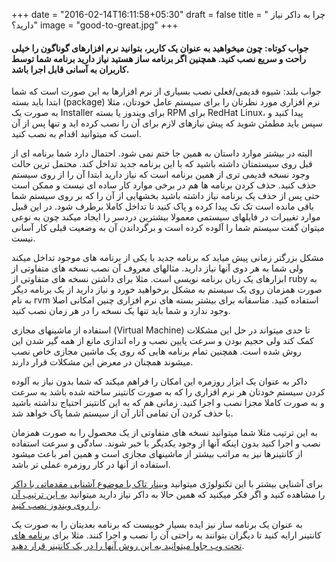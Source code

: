 +++
date = "2016-02-14T16:11:58+05:30"
draft = false
title = " چرا به داکر نیاز دارید؟"
image = "good-to-great.jpg"
+++

#### جواب کوتاه: چون میخواهید به عنوان یک کاربر، بتوانید نرم افزارهای گوناگون را خیلی راحت و سریع نصب کنید. همچنین اگر برنامه ساز هستید نیاز دارید برنامه شما توسط کاربران به آسانی قابل اجرا باشد.

جواب بلند: شیوه قدیمی/فعلی نصب بسیاری از نرم افزارها به این صورت است که شما ابتدا باید بسته (package) نرم افزاری مورد نظرتان را برای سیستم عامل خودتان، مثلا به صورت یک Installer برای ویندوز یا بسته RPM برای RedHat Linux، پیدا کنید و سپس باید مطمئن شوید که پیش نیازهای لازم برای آن را نصب کرده اید و تنها پس از‌ آن است که میتوانید اقدام به نصب کنید.

البته در بیشتر موارد داستان به همین جا ختم نمی شود. احتمال دارد شما برنامه ای از قبل روی سیستمتان داشته باشید که با این برنامه جدید تداخل کند. محتمل ترین حالت وجود نسخه قدیمی تری از همین برنامه است که نیاز دارید ابتدا آن را از روی سیستم حذف کنید. حذف کردن برنامه ها هم در برخی موارد کار ساده ای نیست و ممکن است حتی پس از حذف یک برنامه نیاز داشته باشید بخشهایی از آن را که بر روی سیستم شما باقی مانده است تک تک پیدا کرده و پاک کنید تا تداخل کاملا برطرف شود. در این قبیل موارد تغییرات در فایلهای سیستمی معمولا بیشترین دردسر را ایجاد میکند چون به نوعی میتوان گفت سیستم شما را آلوده کرده است و برگرداندن آن به وضعیت قبلی کار آسانی نیست.

مشکل بزرگتر زمانی پیش میاید که برنامه جدید با یکی از برنامه های موجود تداخل میکند ولی شما به هر دوی آنها نیاز دارید. مثالهای معروف آن نصب نسخه های متفاوتی از ابزارهای یک زبان برنامه نویسی است. مثلا برای داشتن نسخه های متفاوتی از ruby به صورت همزمان روی یک سیستم به مشکل برخواهید خورد و نیاز دارید از یک برنامه دیگر به نام rvm استفاده کنید. متاسفانه برای بیشتر بسته های نرم افزاری چنین امکانی اصلا وجود ندارد و شما باید تنها یک نسخه را در هر زمان نصب کنید.

استفاده از ماشینهای مجازی (Virtual Machine) تا حدی میتواند در حل این مشکلات کمک کند ولی حجیم بودن و سرعت پایین نصب و راه اندازی مانع از همه گیر شدن این روش شده است. همچنین تمام برنامه هایی که روی یک ماشین مجازی خاص نصب میشوند همچنان در معرض این مشکلات قرار دارند.

داکر به عنوان یک ابزار روزمره این امکان را فراهم میکند که شما بدون نیاز به آلوده کردن سیستم خودتان هر نرم افزاری را که به صورت کانتینر ساخته شده باشد به سرعت و به صورت کاملا مجزا نصب و اجرا کنید. زمانی هم که به این کانتینر احتیاج نداشته باشید با حذف کردن آن تمامی آثار آن از سیستم شما پاک خواهد شد.

به این ترتیب مثلا شما میتوانید نسخه های متفاوتی از یک محصول را به صورت همزمان نصب و اجرا کنید بدون اینکه آنها از وجود یکدیگر با خبر شوند. سادگی و سرعت استفاده از کانتینرها نیز به مراتب بیشتر از ماشینهای مجازی است و همین امر باعث میشود استفاده از آنها در کار روزمره عملی تر باشد.

برای آشنایی بیشتر با این تکنولوژی میتوانید [وبینار تاک با موضوع آشنایی مقدماتی با داکر](http://taakestan.com/index.php/2012-09-09-10-30-14/53-docker) را مشاهده کنید و اگر فکر میکنید که همین حالا به داکر نیاز دارید میتوانید [به این ترتیب آن را روی ویندوز نصب کنید](http://elastico.io/blog/install-docker-windows.html).

به عنوان یک برنامه ساز نیز ایده بسیار خوبیست که برنامه بعدیتان را به صورت یک کانتینر ارایه کنید تا دیگران بتوانند به راحتی آن را نصب و اجرا کنند. مثلا برای [برنامه های تحت وب جاوا میتوانید به این روش آنها را در یک کانتینر قرار دهید](http://elastico.io/blog/jboss-docker-tutorial.html).
